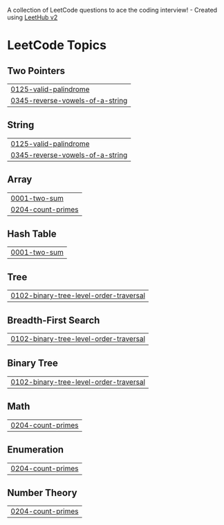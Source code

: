 A collection of LeetCode questions to ace the coding interview! - Created using [LeetHub v2](https://github.com/arunbhardwaj/LeetHub-2.0)
<!---LeetCode Topics Start-->
# LeetCode Topics
## Two Pointers
|  |
| ------- |
| [0125-valid-palindrome](https://github.com/TARUN1354/leetcode-solution/tree/master/0125-valid-palindrome) |
| [0345-reverse-vowels-of-a-string](https://github.com/TARUN1354/leetcode-solution/tree/master/0345-reverse-vowels-of-a-string) |
## String
|  |
| ------- |
| [0125-valid-palindrome](https://github.com/TARUN1354/leetcode-solution/tree/master/0125-valid-palindrome) |
| [0345-reverse-vowels-of-a-string](https://github.com/TARUN1354/leetcode-solution/tree/master/0345-reverse-vowels-of-a-string) |
## Array
|  |
| ------- |
| [0001-two-sum](https://github.com/TARUN1354/leetcode-solution/tree/master/0001-two-sum) |
| [0204-count-primes](https://github.com/TARUN1354/leetcode-solution/tree/master/0204-count-primes) |
## Hash Table
|  |
| ------- |
| [0001-two-sum](https://github.com/TARUN1354/leetcode-solution/tree/master/0001-two-sum) |
## Tree
|  |
| ------- |
| [0102-binary-tree-level-order-traversal](https://github.com/TARUN1354/leetcode-solution/tree/master/0102-binary-tree-level-order-traversal) |
## Breadth-First Search
|  |
| ------- |
| [0102-binary-tree-level-order-traversal](https://github.com/TARUN1354/leetcode-solution/tree/master/0102-binary-tree-level-order-traversal) |
## Binary Tree
|  |
| ------- |
| [0102-binary-tree-level-order-traversal](https://github.com/TARUN1354/leetcode-solution/tree/master/0102-binary-tree-level-order-traversal) |
## Math
|  |
| ------- |
| [0204-count-primes](https://github.com/TARUN1354/leetcode-solution/tree/master/0204-count-primes) |
## Enumeration
|  |
| ------- |
| [0204-count-primes](https://github.com/TARUN1354/leetcode-solution/tree/master/0204-count-primes) |
## Number Theory
|  |
| ------- |
| [0204-count-primes](https://github.com/TARUN1354/leetcode-solution/tree/master/0204-count-primes) |
<!---LeetCode Topics End-->